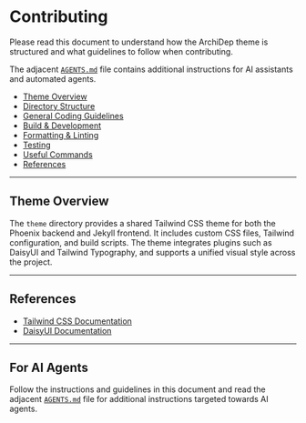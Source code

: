 # Contributing

Please read this document to understand how the ArchiDep theme is structured and
what guidelines to follow when contributing.

The adjacent [`AGENTS.md`](./AGENTS.md) file contains additional instructions
for AI assistants and automated agents.

- [Theme Overview](#theme-overview)
- [Directory Structure](#directory-structure)
- [General Coding Guidelines](#general-coding-guidelines)
- [Build & Development](#build--development)
- [Formatting & Linting](#formatting--linting)
- [Testing](#testing)
- [Useful Commands](#useful-commands)
- [References](#references)

---

## Theme Overview

The `theme` directory provides a shared Tailwind CSS theme for both the Phoenix
backend and Jekyll frontend. It includes custom CSS files, Tailwind
configuration, and build scripts. The theme integrates plugins such as DaisyUI
and Tailwind Typography, and supports a unified visual style across the project.

---

## References

- [Tailwind CSS Documentation](https://tailwindcss.com/docs)
- [DaisyUI Documentation](https://daisyui.com/docs/)

---

## For AI Agents

Follow the instructions and guidelines in this document and read the adjacent
[`AGENTS.md`](./AGENTS.md) file for additional instructions targeted towards AI
agents.
